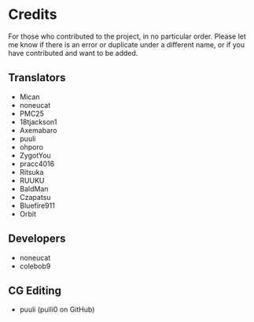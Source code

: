 # Credits 

For those who contributed to the project, in no particular order. Please let me know if there is an error or duplicate under a different name, or if you have contributed and want to be added.

## Translators
- Mican
- noneucat
- PMC25
- 18tjackson1
- Axemabaro
- puuli
- ohporo
- ZygotYou
- pracc4016
- Ritsuka
- RUUKU
- BaldMan
- Czapatsu
- Bluefire911
- Orbit

## Developers
- noneucat
- colebob9

## CG Editing
- puuli (pulli0 on GitHub)
